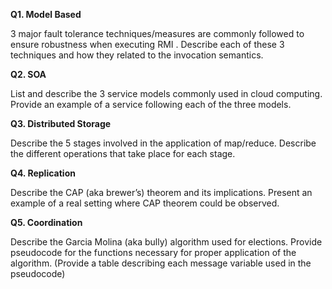 **Q1. Model Based**

3 major fault tolerance techniques/measures are commonly followed to ensure robustness when executing RMI . Describe each of these 3 techniques and how they related to the invocation semantics.


**Q2. SOA**

List and describe the 3 service models commonly used in cloud computing. Provide an example of a service following each of the three models.



**Q3. Distributed Storage**

Describe the 5 stages involved in the application of map/reduce.
Describe the different operations that take place for each stage.



**Q4. Replication**

Describe the CAP (aka brewer’s) theorem and its implications.
Present an example of a real setting where CAP theorem could be observed.



**Q5. Coordination**

Describe the Garcia Molina (aka bully) algorithm used for elections. Provide pseudocode for the  functions necessary for proper application of the algorithm. (Provide a table describing  each message variable used in the pseudocode)